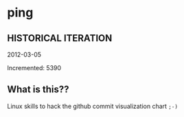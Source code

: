 # ping

## HISTORICAL ITERATION
2012-03-05

Incremented: 5390

## What is this?? 
Linux skills to hack the github commit visualization chart `;-)`
